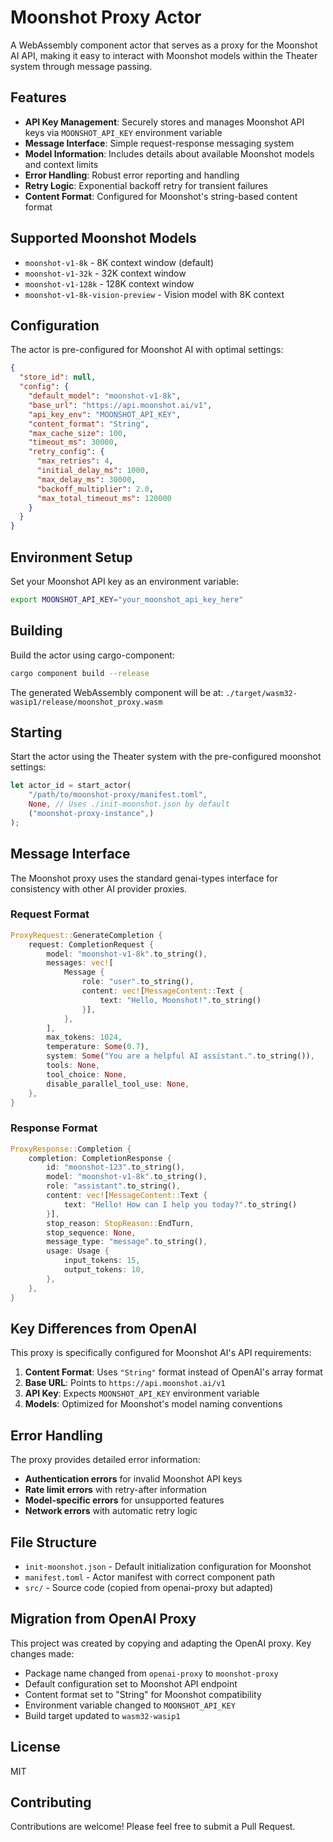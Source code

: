 # Moonshot Proxy Actor

A WebAssembly component actor that serves as a proxy for the Moonshot AI API, making it easy to interact with Moonshot models within the Theater system through message passing.

## Features

- **API Key Management**: Securely stores and manages Moonshot API keys via `MOONSHOT_API_KEY` environment variable
- **Message Interface**: Simple request-response messaging system  
- **Model Information**: Includes details about available Moonshot models and context limits
- **Error Handling**: Robust error reporting and handling
- **Retry Logic**: Exponential backoff retry for transient failures
- **Content Format**: Configured for Moonshot's string-based content format

## Supported Moonshot Models

- `moonshot-v1-8k` - 8K context window (default)
- `moonshot-v1-32k` - 32K context window  
- `moonshot-v1-128k` - 128K context window
- `moonshot-v1-8k-vision-preview` - Vision model with 8K context

## Configuration

The actor is pre-configured for Moonshot AI with optimal settings:

```json
{
  "store_id": null,
  "config": {
    "default_model": "moonshot-v1-8k",
    "base_url": "https://api.moonshot.ai/v1",
    "api_key_env": "MOONSHOT_API_KEY",
    "content_format": "String",
    "max_cache_size": 100,
    "timeout_ms": 30000,
    "retry_config": {
      "max_retries": 4,
      "initial_delay_ms": 1000,
      "max_delay_ms": 30000,
      "backoff_multiplier": 2.0,
      "max_total_timeout_ms": 120000
    }
  }
}
```

## Environment Setup

Set your Moonshot API key as an environment variable:

```bash
export MOONSHOT_API_KEY="your_moonshot_api_key_here"
```

## Building

Build the actor using cargo-component:

```bash
cargo component build --release
```

The generated WebAssembly component will be at:
`./target/wasm32-wasip1/release/moonshot_proxy.wasm`

## Starting

Start the actor using the Theater system with the pre-configured moonshot settings:

```rust
let actor_id = start_actor(
    "/path/to/moonshot-proxy/manifest.toml",
    None, // Uses ./init-moonshot.json by default
    ("moonshot-proxy-instance",)
);
```

## Message Interface

The Moonshot proxy uses the standard genai-types interface for consistency with other AI provider proxies.

### Request Format

```rust
ProxyRequest::GenerateCompletion {
    request: CompletionRequest {
        model: "moonshot-v1-8k".to_string(),
        messages: vec![
            Message {
                role: "user".to_string(),
                content: vec![MessageContent::Text { 
                    text: "Hello, Moonshot!".to_string() 
                }],
            },
        ],
        max_tokens: 1024,
        temperature: Some(0.7),
        system: Some("You are a helpful AI assistant.".to_string()),
        tools: None,
        tool_choice: None,
        disable_parallel_tool_use: None,
    },
}
```

### Response Format

```rust
ProxyResponse::Completion {
    completion: CompletionResponse {
        id: "moonshot-123".to_string(),
        model: "moonshot-v1-8k".to_string(),
        role: "assistant".to_string(),
        content: vec![MessageContent::Text { 
            text: "Hello! How can I help you today?".to_string() 
        }],
        stop_reason: StopReason::EndTurn,
        stop_sequence: None,
        message_type: "message".to_string(),
        usage: Usage {
            input_tokens: 15,
            output_tokens: 10,
        },
    },
}
```

## Key Differences from OpenAI

This proxy is specifically configured for Moonshot AI's API requirements:

1. **Content Format**: Uses `"String"` format instead of OpenAI's array format
2. **Base URL**: Points to `https://api.moonshot.ai/v1`
3. **API Key**: Expects `MOONSHOT_API_KEY` environment variable
4. **Models**: Optimized for Moonshot's model naming conventions

## Error Handling

The proxy provides detailed error information:

- **Authentication errors** for invalid Moonshot API keys
- **Rate limit errors** with retry-after information  
- **Model-specific errors** for unsupported features
- **Network errors** with automatic retry logic

## File Structure

- `init-moonshot.json` - Default initialization configuration for Moonshot
- `manifest.toml` - Actor manifest with correct component path
- `src/` - Source code (copied from openai-proxy but adapted)

## Migration from OpenAI Proxy

This project was created by copying and adapting the OpenAI proxy. Key changes made:

- Package name changed from `openai-proxy` to `moonshot-proxy`
- Default configuration set to Moonshot API endpoint
- Content format set to "String" for Moonshot compatibility
- Environment variable changed to `MOONSHOT_API_KEY`
- Build target updated to `wasm32-wasip1`

## License

MIT

## Contributing

Contributions are welcome! Please feel free to submit a Pull Request.
